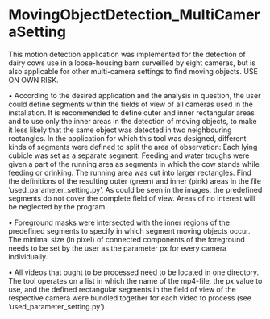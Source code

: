 # MovingObjectDetection_MultiCameraSetting


This motion detection application was implemented for the detection of dairy cows use in a loose-housing
barn surveilled by eight cameras, but is also applicable for other multi-camera settings to find moving
objects. USE ON OWN RISK.

• According to the desired application and the analysis in question, the user could define segments
within the fields of view of all cameras used in the installation.
It is recommended to define outer and inner rectangular areas and to use only the inner areas in
the detection of moving objects, to make it less likely that the same object was detected in two
neighbouring rectangles.
In the application for which this tool was designed, different kinds of segments were defined to
split the area of observation: Each lying cubicle was set as a separate segment. Feeding and water
troughs were given a part of the running area as segments in which the cow stands while feeding
or drinking. The running area was cut into larger rectangles. Find the definitions of the resulting
outer (green) and inner (pink) areas in the file ’used_parameter_setting.py’. As could be seen in
the images, the predefined segments do not cover the complete field of view. Areas of no interest
will be neglected by the program.

• Foreground masks were intersected with the inner regions of the predefined segments to specify in
which segment moving objects occur. The minimal size (in pixel) of connected components of the
foreground needs to be set by the user as the parameter px for every camera individually.

• All videos that ought to be processed need to be located in one directory.
The tool operates on a list in which the name of the mp4-file, the px value to use, and the defined
rectangular segments in the field of view of the respective camera were bundled together for each
video to process (see ’used_parameter_setting.py’).
